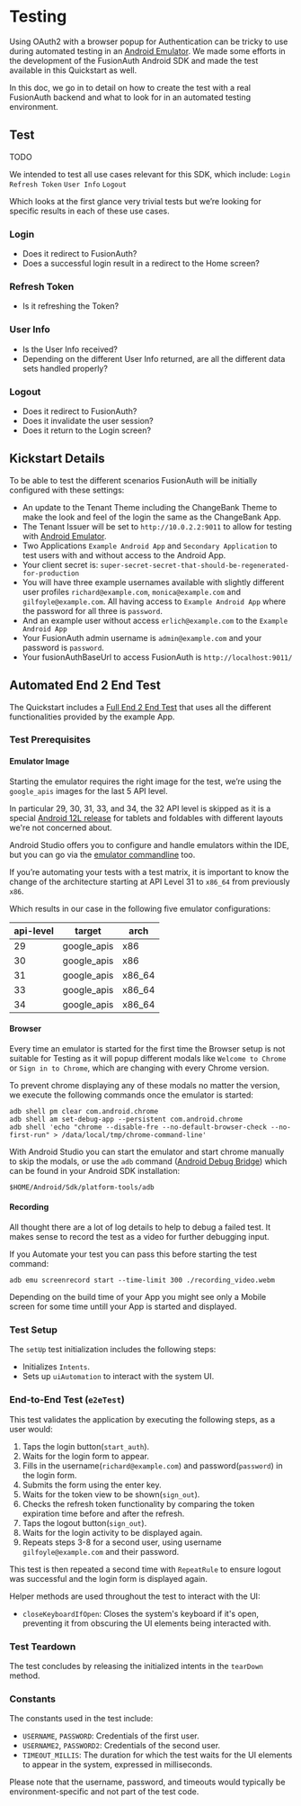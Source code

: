 # Testing
<!--
tag::forDocSiteTesting[]
-->
Using OAuth2 with a browser popup for Authentication can be tricky to use during automated testing in an [Android Emulator](https://developer.android.com/studio/run/emulator). We made some efforts in the development of the FusionAuth Android SDK and made the test available in this Quickstart as well.

In this doc, we go in to detail on how to create the test with a real FusionAuth backend and what to look for in an automated testing environment.
<!--
end::forDocSiteTesting[]
-->
## Test
<!--
tag::forDocSiteTest[]
-->
TODO

We intended to test all use cases relevant for this SDK, which include: `Login` `Refresh Token` `User Info` `Logout`

Which looks at the first glance very trivial tests but we’re looking for specific results in each of these use cases.

### Login

* Does it redirect to FusionAuth?
* Does a successful login result in a redirect to the Home screen?

### Refresh Token

* Is it refreshing the Token?

### User Info

* Is the User Info received?
* Depending on the different User Info returned, are all the different data sets handled properly?

### Logout

* Does it redirect to FusionAuth?
* Does it invalidate the user session?
* Does it return to the Login screen?

<!--
end::forDocSiteTest[]
-->
## Kickstart Details
<!--
tag::forDocSiteKickstart[]
-->
To be able to test the different scenarios FusionAuth will be initially configured with these settings:

* An update to the Tenant Theme including the ChangeBank Theme to make the look and feel of the login the same as the ChangeBank App.
* The Tenant Issuer will be set to `http://10.0.2.2:9011` to allow for testing with [Android Emulator](https://developer.android.com/studio/run/emulator).
* Two Applications `Example Android App` and `Secondary Application` to test users with and without access to the Android App.
* Your client secret is: `super-secret-secret-that-should-be-regenerated-for-production`
* You will have three example usernames available with slightly different user profiles `richard@example.com`, `monica@example.com` and `gilfoyle@example.com`. All having access to `Example Android App` where the password for all three is `password`.
* And an example user without access `erlich@example.com` to the `Example Android App`
* Your FusionAuth admin username is `admin@example.com` and your password is `password`.
* Your fusionAuthBaseUrl to access FusionAuth is `http://localhost:9011/`
<!--
end::forDocSiteKickstart[]
-->
## Automated End 2 End Test
<!--
tag::forDocSiteE2ETest[]
-->
The Quickstart includes a [Full End 2 End Test](complete-application/app/src/androidTest/java/io/fusionauth/sdk/FullEnd2EndTest.kt) that uses all the different functionalities provided by the example App.

### Test Prerequisites

#### Emulator Image

Starting the emulator requires the right image for the test, we’re using the `google_apis` images for the last 5 API level.

In particular 29, 30, 31, 33, and 34, the 32 API level is skipped as it is a special [Android 12L release](https://blog.google/products/android/12l-larger-screens/) for tablets and foldables with different layouts we're not concerned about.

Android Studio offers you to configure and handle emulators within the IDE, but you can go via the [emulator commandline](https://developer.android.com/studio/run/emulator-commandline) too.

If you’re automating your tests with a test matrix, it is important to know the change of the architecture starting at API Level 31 to `x86_64` from previously `x86`.

Which results in our case in the following five emulator configurations:

| api-level | target      | arch   |
|-----------|-------------|--------|
| 29        | google_apis | x86    |
| 30        | google_apis | x86    |
| 31        | google_apis | x86_64 |
| 33        | google_apis | x86_64 |
| 34        | google_apis | x86_64 |

#### Browser

Every time an emulator is started for the first time the Browser setup is not suitable for Testing as it will popup different modals like `Welcome to Chrome` or `Sign in to Chrome`, which are changing with every Chrome version.

To prevent chrome displaying any of these modals no matter the version, we execute the following commands once the emulator is started:

```
adb shell pm clear com.android.chrome
adb shell am set-debug-app --persistent com.android.chrome
adb shell 'echo "chrome --disable-fre --no-default-browser-check --no-first-run" > /data/local/tmp/chrome-command-line'
```

With Android Studio you can start the emulator and start chrome manually to skip the modals, or use the `adb` command ([Android Debug Bridge](https://developer.android.com/tools/adb)) which can be found in your Android SDK installation:

```
$HOME/Android/Sdk/platform-tools/adb
```

#### Recording

All thought there are a lot of log details to help to debug a failed test. It makes sense to record the test as a video for further debugging input.

If you Automate your test you can pass this before starting the test command:

```
adb emu screenrecord start --time-limit 300 ./recording_video.webm
```

Depending on the build time of your App you might see only a Mobile screen for some time untill your App is started and displayed.

### Test Setup

The `setUp` test initialization includes the following steps:
- Initializes `Intents`.
- Sets up `uiAutomation` to interact with the system UI.

### End-to-End Test (`e2eTest`)

This test validates the application by executing the following steps, as a user would:

1. Taps the login button(`start_auth`).
2. Waits for the login form to appear.
3. Fills in the username(`richard@example.com`) and password(`password`) in the login form.
4. Submits the form using the enter key.
5. Waits for the token view to be shown(`sign_out`).
6. Checks the refresh token functionality by comparing the token expiration time before and after the refresh.
7. Taps the logout button(`sign_out`).
8. Waits for the login activity to be displayed again.
9. Repeats steps 3-8 for a second user, using username `gilfoyle@example.com` and their password.

This test is then repeated a second time with `RepeatRule` to ensure logout was successful and the login form is displayed again.

Helper methods are used throughout the test to interact with the UI:

- `closeKeyboardIfOpen`: Closes the system's keyboard if it's open, preventing it from obscuring the UI elements being interacted with.

### Test Teardown

The test concludes by releasing the initialized intents in the `tearDown` method.

### Constants

The constants used in the test include:
- `USERNAME`, `PASSWORD`: Credentials of the first user.
- `USERNAME2`, `PASSWORD2`: Credentials of the second user.
- `TIMEOUT_MILLIS`: The duration for which the test waits for the UI elements to appear in the system, expressed in milliseconds.

Please note that the username, password, and timeouts would typically be environment-specific and not part of the test code.
<!--
end::forDocSiteE2ETest[]
-->